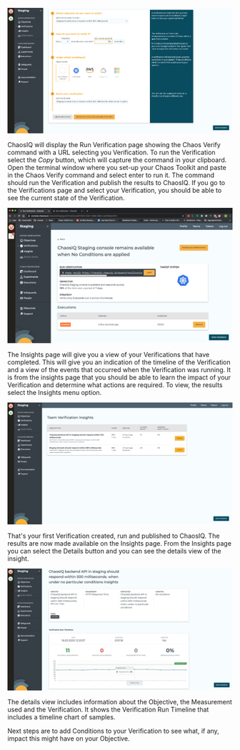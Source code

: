 ![Verification Run][CreateVerification]

[CreateVerification]: ./images/create-verification.png


ChaosIQ will display the Run Verification page showing the Chaos Verify command with a URL selecting you Verification. To run the Verification select the *Copy* button, which will capture the command in your clipboard.  Open the terminal window where you set-up your Chaos Toolkit and paste in the Chaos Verify command and select enter to run it. The command should run the Verification and publish the results to ChaosIQ. If you go to the Verifications page and select your Verification, you should be able to see the current state of the
Verification.

![Verification Running][VerificationRunning]

[VerificationRunning]: ./images/verification-running.png

 The Insights page will give you a view of your Verifications that have completed. This will give you an indication of the timeline of the Verification and a view of the events that occurred when the Verification was running. It is from the insights page that you should be able to learn the impact of your Verification and determine what actions are required. To view, the results select the Insights menu option.

 ![Verification Insights][Verification Insights]

 [Verification Insights]: ./images/verification-insights.png

 That's your first Verification created, run and published to ChaosIQ. The results are now made available on the Insights page.  From the Insights page you can select the Details button and you can see the details view of the insight.

 ![Insight Details][Insight details]

 [Insight details]: ./images/insight-details.png

 The details view includes information about the Objective, the Measurement used and the Verification. It shows the Verification Run Timeline that includes a timeline chart of samples.

 Next steps are to add Conditions to your Verification to see what, if any, impact this might have on your Objective.